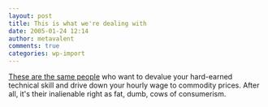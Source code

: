 ```yaml
---
layout: post
title: This is what we're dealing with
date: 2005-01-24 12:14
author: metavalent
comments: true
categories: wp-import
---
```

<a href="https://slashdot.org/article.pl?sid=05/01/24/1817233&amp;from=rss">These are the same people</a> who want to devalue your hard-earned technical skill and drive down your hourly wage to commodity prices.  After all, it's their inalienable right as fat, dumb, cows of consumerism.

